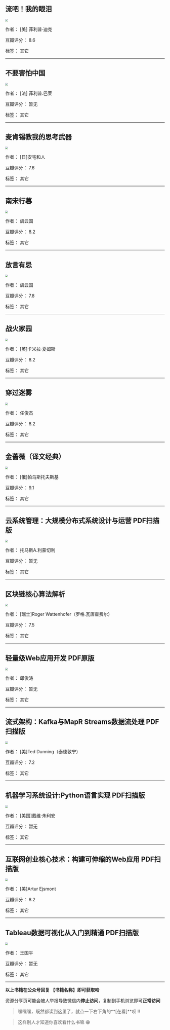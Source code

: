 ## 流吧！我的眼泪

<img src="https://www.aibooks.cc/wp-content/uploads/2019/11/2019111806445825.jpg" style="zoom:50%;" />

作者： [美] 菲利普·迪克

豆瓣评分：  8.6

标签： 其它


---

## 不要害怕中国

<img src="https://www.aibooks.cc/wp-content/uploads/2019/11/2019111806414093.jpg" style="zoom:50%;" />

作者： [法] 菲利普.巴莱

豆瓣评分：  暂无

标签： 其它


---

## 麦肯锡教我的思考武器

<img src="https://www.aibooks.cc/wp-content/uploads/2019/11/2019111806354968.jpg" style="zoom:50%;" />

作者： [日]安宅和人

豆瓣评分：  7.6

标签： 其它


---

## 南宋行暮

<img src="https://www.aibooks.cc/wp-content/uploads/2019/11/2019111806291377.jpg" style="zoom:50%;" />

作者： 虞云国 

豆瓣评分：  8.2

标签： 其它


---

## 放言有忌

<img src="https://www.aibooks.cc/wp-content/uploads/2019/11/2019111806253855.jpg" style="zoom:50%;" />

作者： 虞云国

豆瓣评分：  7.8

标签： 其它


---

## 战火家园

<img src="https://www.aibooks.cc/wp-content/uploads/2019/11/2019111806220064.jpg" style="zoom:50%;" />

作者： [英]卡米拉·夏姆斯

豆瓣评分：  8.2

标签： 其它


---

## 穿过迷雾

<img src="https://www.aibooks.cc/wp-content/uploads/2019/11/2019111715053438.jpg" style="zoom:50%;" />

作者： 任俊杰

豆瓣评分：  8.2

标签： 其它


---

## 金蔷薇（译文经典）

<img src="https://www.aibooks.cc/wp-content/uploads/2019/11/201911171452511.jpg" style="zoom:50%;" />

作者： [俄]帕乌斯托夫斯基

豆瓣评分：  9.1

标签： 其它


---

## 云系统管理：大规模分布式系统设计与运营 PDF扫描版

<img src="https://www.aibooks.cc/wp-content/uploads/2019/11/201911171436095.jpg" style="zoom:50%;" />

作者： 托马斯A.利蒙切利

豆瓣评分：  暂无

标签： 其它


---

## 区块链核心算法解析

<img src="https://www.aibooks.cc/wp-content/uploads/2019/11/2019111714310269.jpg" style="zoom:50%;" />

作者： [瑞士]Roger Wattenhofer（罗格.瓦唐霍费尔）

豆瓣评分：  7.5

标签： 其它


---

## 轻量级Web应用开发 PDF原版

<img src="https://www.aibooks.cc/wp-content/uploads/2019/11/2019111714251857.jpg" style="zoom:50%;" />

作者： 邱俊涛

豆瓣评分：  暂无

标签： 其它


---

## 流式架构：Kafka与MapR Streams数据流处理 PDF扫描版

<img src="https://www.aibooks.cc/wp-content/uploads/2019/11/2019111714191677.jpg" style="zoom:50%;" />

作者： [美]Ted Dunning（泰德敦宁）

豆瓣评分：  7.2

标签： 其它


---

## 机器学习系统设计:Python语言实现 PDF扫描版

<img src="https://www.aibooks.cc/wp-content/uploads/2019/11/2019111714135165.jpg" style="zoom:50%;" />

作者： [美国]戴维·朱利安

豆瓣评分：  暂无

标签： 其它


---

## 互联网创业核心技术：构建可伸缩的Web应用 PDF扫描版

<img src="https://www.aibooks.cc/wp-content/uploads/2019/11/2019111714084363.jpg" style="zoom:50%;" />

作者： [美]Artur Ejsmont 

豆瓣评分：  8.2

标签： 其它


---

## Tableau数据可视化从入门到精通 PDF扫描版

<img src="https://www.aibooks.cc/wp-content/uploads/2019/11/2019111714034775.jpg" style="zoom:50%;" />

作者： 王国平 

豆瓣评分：  暂无

标签： 其它


---


**以上书籍在公众号回复 【书籍名称】即可获取哈** 


资源分享页可能会被人举报导致微信内**停止访问**，复制到手机浏览即可**正常访问**


> 嘿嘿嘿，既然都读到这里了，就点一下右下角的**[在看]**呗 !!

> 

> 这样别人才知道你喜欢看什么书嘛 😁

